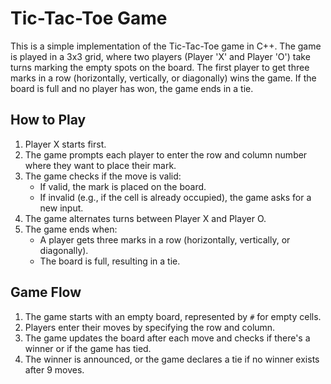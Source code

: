 # Tic-Tac-Toe Game

This is a simple implementation of the Tic-Tac-Toe game in C++. The game is played in a 3x3 grid, where two players (Player 'X' and Player 'O') take turns marking the empty spots on the board. The first player to get three marks in a row (horizontally, vertically, or diagonally) wins the game. If the board is full and no player has won, the game ends in a tie.

## How to Play

1. Player X starts first.
2. The game prompts each player to enter the row and column number where they want to place their mark.
3. The game checks if the move is valid:
   - If valid, the mark is placed on the board.
   - If invalid (e.g., if the cell is already occupied), the game asks for a new input.
4. The game alternates turns between Player X and Player O.
5. The game ends when:
   - A player gets three marks in a row (horizontally, vertically, or diagonally).
   - The board is full, resulting in a tie.

## Game Flow

1. The game starts with an empty board, represented by `#` for empty cells.
2. Players enter their moves by specifying the row and column.
3. The game updates the board after each move and checks if there's a winner or if the game has tied.
4. The winner is announced, or the game declares a tie if no winner exists after 9 moves.



